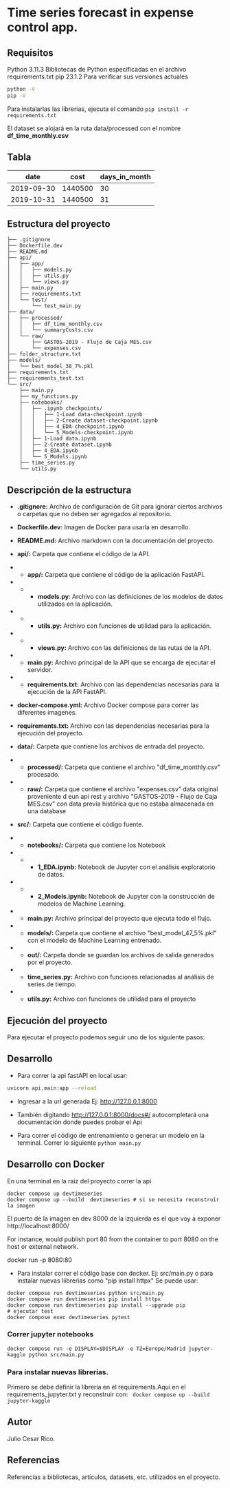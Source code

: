 # Time series forecast in expense control app.

## Requisitos
 Python 3.11.3 Bibliotecas de Python especificadas en el archivo
requirements.txt
pip 23.1.2
Para verificar sus versiones actuales
```sh
python -V
pip -V
```

Para instalarlas las librerias, ejecuta el comando `pip install -r
requirements.txt`

El dataset se alojará en la ruta data/processed con el nombre **df_time_monthly.csv**

Tabla
------------------------------------------------------------

date         |  cost       | days_in_month
------------ | ----------- | ---------------------
2019-09-30   | 1440500     |      30
2019-10-31   | 1440500     |      31
## Estructura del proyecto
```
├── .gitignore
├── Dockerfile.dev
├── README.md
├── api/
│   ├── app/
│   │   ├── models.py
│   │   ├── utils.py
│   │   └── views.py
│   ├── main.py
│   ├── requirements.txt
│   └── test/
│       └── test_main.py
├── data/
│   ├── processed/
│   │   ├── df_time_monthly.csv
│   │   └── summaryCosts.csv
│   └── raw/
│       ├── GASTOS-2019 - Flujo de Caja MES.csv
│       └── expenses.csv
├── folder_structure.txt
├── models/
│   └── best_model_38_7%.pkl
├── requirements.txt
├── requirements_test.txt
└── src/
    ├── main.py
    ├── my_functions.py
    ├── notebooks/
    │   ├── .ipynb_checkpoints/
    │   │   ├── 1-Load data-checkpoint.ipynb
    │   │   ├── 2-Create dataset-checkpoint.ipynb
    │   │   ├── 4_EDA-checkpoint.ipynb
    │   │   └── 5_Models-checkpoint.ipynb
    │   ├── 1-Load data.ipynb
    │   ├── 2-Create dataset.ipynb
    │   ├── 4_EDA.ipynb
    │   └── 5_Models.ipynb
    ├── time_series.py
    └── utils.py
```

## Descripción de la estructura
* **.gitignore:** Archivo de configuración de Git para ignorar ciertos archivos o carpetas que no deben ser agregados al repositorio.

* **Dockerfile.dev:** Imagen de Docker para usarla en desarrollo.
* **README.md:** Archivo markdown con la documentación del proyecto.
* **api/:** Carpeta que contiene el código de la API.
* * **app/:** Carpeta que contiene el código de la aplicación FastAPI.
* * * **models.py**: Archivo con las definiciones de los modelos de datos utilizados en la aplicación.
* * * **utils.py:** Archivo con funciones de utilidad para la aplicación.
* * * **views.py:** Archivo con las definiciones de las rutas de la API.

* * **main.py:** Archivo principal de la API que se encarga de ejecutar el servidor.
* * **requirements.txt:** Archivo con las dependencias necesarias para la ejecución de la API FastAPI.
* **docker-compose.yml:** Archivo Docker compose para correr las diferentes imagenes.
* **requirements.txt:** Archivo con las dependencias necesarias para la ejecución del proyecto.
* **data/:** Carpeta que contiene los archivos de entrada del proyecto.
* * **processed/:** Carpeta que contiene el archivo "df_time_monthly.csv" procesado.
* * **raw/:** Carpeta que contiene el archivo "expenses.csv" data original proveniente d eun api rest y archivo "GASTOS-2019 - Flujo de Caja MES.csv" con data previa histórica que no estaba almacenada en una database
* **src/:** Carpeta que contiene el código fuente.
* * **notebooks/:** Carpeta que contiene los Notebook
* * * **1_EDA.ipynb:** Notebook de Jupyter con el análisis exploratorio de datos.
* * * **2_Models.ipynb:** Notebook de Jupyter con la construcción de modelos de Machine Learning.
* * **main.py:** Archivo principal del proyecto que ejecuta todo el flujo.
* * **models/:** Carpeta que contiene el archivo "best_model_47_5%.pkl" con el modelo de Machine Learning entrenado.
* * **out/:** Carpeta donde se guardan los archivos de salida generados por el proyecto.
* * **time_series.py:** Archivo con funciones relacionadas al análisis de series de tiempo.
* * **utils.py:** Archivo con funciones de utilidad para el proyecto
## Ejecución del proyecto
Para ejecutar el proyecto podemos seguir uno de los siguiente pasos:

## Desarrollo

* Para correr la api fastAPI en local usar:

```sh
uvicorn api.main:app --reload
```
* Ingresar a la url generada Ej: http://127.0.0.1:8000

* También digitando http://127.0.0.1:8000/docs#/  autocompletará una documentación donde puedes probar el Api
* Para correr el código de entrenamiento o generar un modelo en la terminal.
Correr lo siguiente ``` python main.py ```

## Desarrollo con  Docker
En una terminal en la raiz del proyecto correr la  api
```
docker compose up devtimeseries
docker compose up --build  devtimeseries # si se necesita reconstruir la imagen
```
El puerto de la imagen en dev 8000 de la izquierda es el que voy a exponer
http://localhost:8000/

For instance, would publish port 80 from the container to port 8080 on the host or external network.

docker run -p 8080:80
* Para instalar correr el código base con docker.
Ej: src/main.py
o para instalar nuevas liibrerias como "pip install httpx"
Se puede usar:
```
docker compose run devtimeseries python src/main.py
docker compose run devtimeseries pip install httpx
docker compose run devtimeseries pip install --upgrade pip
# ejecutar test
docker compose exec devtimeseries pytest

```
### Correr jupyter notebooks

``` docker compose up jupyter-kaggle
docker compose run -e DISPLAY=$DISPLAY -e TZ=Europe/Madrid jupyter-kaggle python src/main.py
```

### Para instalar nuevas librerias.

Primero se debe definir la libreria en el requirements.Aqui en el requirements_jupyter.txt
y reconstruir con:
``` docker compose up --build jupyter-kaggle```
## Autor
Julio Cesar Rico.

## Referencias
Referencias a bibliotecas, artículos, datasets, etc.
utilizados en el proyecto.
